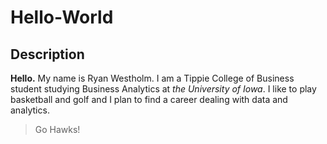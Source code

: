 # Hello-World

## Description
**Hello.** My name is Ryan Westholm. I am a Tippie College of Business student studying Business Analytics at *the University of Iowa*. I like to play basketball and golf and I plan to find a career dealing with data and analytics. 

> Go Hawks!
